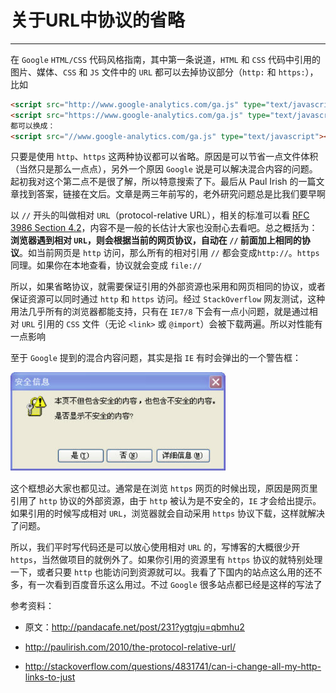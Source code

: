 # 关于URL中协议的省略

---

在 `Google` `HTML/CSS` 代码风格指南，其中第一条说道，`HTML` 和 `CSS` 代码中引用的图片、媒体、`CSS` 和 `JS` 文件中的 `URL` 都可以去掉协议部分（`http:` 和 `https:`），比如

```html
<script src="http://www.google-analytics.com/ga.js" type="text/javascript"></script>
<script src="https://www.google-analytics.com/ga.js" type="text/javascript"></script>
都可以换成：
<script src="//www.google-analytics.com/ga.js" type="text/javascript"></script>
```

只要是使用 `http`、`https` 这两种协议都可以省略。原因是可以节省一点文件体积（当然只是那么一点点），另外一个原因 `Google` 说是可以解决混合内容的问题。起初我对这个第二点不是很了解，所以特意搜索了下。最后从 Paul Irish 的一篇文章找到答案，链接在文后。文章是两三年前写的，老外研究问题总是比我们要早啊

以 `//` 开头的叫做相对 `URL`（protocol-relative URL），相关的标准可以看 [RFC 3986 Section 4.2](http://tools.ietf.org/html/rfc3986#section-4.2)，内容不是一般的长估计大家也没耐心去看吧。总之概括为：**浏览器遇到相对 `URL`，则会根据当前的网页协议，自动在 `//` 前面加上相同的协议**。如当前网页是 `http` 访问，那么所有的相对引用 `//` 都会变成`http://`。`https` 同理。如果你在本地查看，协议就会变成 `file://`

所以，如果省略协议，就需要保证引用的外部资源也采用和网页相同的协议，或者保证资源可以同时通过 `http` 和 `https` 访问。经过 `StackOverflow` 网友测试，这种用法几乎所有的浏览器都能支持，只有在  `IE7/8` 下会有一点小问题，就是通过相对 `URL` 引用的 `CSS` 文件（无论 `<link>` 或 `@import`）会被下载两遍。所以对性能有一点影响

至于 `Google` 提到的混合内容问题，其实是指 `IE` 有时会弹出的一个警告框：

<img src="./assets/image-20230320162650370.png" alt="image-20230320162650370" style="zoom:80%;" />

这个框想必大家也都见过。通常是在浏览 `https` 网页的时候出现，原因是网页里引用了 `http` 协议的外部资源，由于 `http` 被认为是不安全的，`IE` 才会给出提示。如果引用的时候写成相对 `URL`，浏览器就会自动采用 `https` 协议下载，这样就解决了问题。

所以，我们平时写代码还是可以放心使用相对 `URL` 的，写博客的大概很少开 `https`，当然做项目的就例外了。如果你引用的资源里有 `https` 协议的就特别处理一下，或者只要 `http` 也能访问到资源就可以。我看了下国内的站点这么用的还不多，有一次看到百度音乐这么用过。不过 `Google` 很多站点都已经是这样的写法了

参考资料：

- 原文：http://pandacafe.net/post/231?ygtgju=qbmhu2

- http://paulirish.com/2010/the-protocol-relative-url/
- http://stackoverflow.com/questions/4831741/can-i-change-all-my-http-links-to-just
